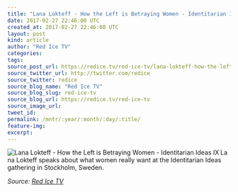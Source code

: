 ```yaml
---
title: "Lana Lokteff - How the Left is Betraying Women - Identitarian Ideas IX"
date: 2017-02-27 22:46:00 UTC
created_at: 2017-02-27 22:46:00 UTC
layout: post
kind: article
author: "Red Ice TV"
categories: 
tags: 
source_post_url: https://redice.tv/red-ice-tv/lana-lokteff-how-the-left-is-betraying-women-identitarian-ideas-ix
source_twitter_url: http://twitter.com/redice
source_twitter: redice
source_blog_name: "Red Ice TV"
source_blog_slug: red-ice-tv
source_blog_url: https://redice.tv/red-ice-tv
source_image_url: 
tweet_id:
permalink: /mntr/:year/:month/:day/:title/
feature-img: 
excerpt:
---
```

<img align="left" alt="Lana Lokteff - How the Left is Betraying Women - Identitarian Ideas IX" src="https://rdice.net/a/c/t/17/II-IX-lana-lokteff.9cd7b47f.jpg"> Lana Lokteff speaks about what women really want at the Identitarian Ideas gathering in Stockholm, Sweden.<div class="">
    <i>Source: <a href="https://redice.tv/red-ice-tv">Red Ice TV</a></i>
</div>
